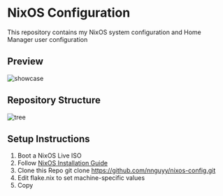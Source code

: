 # NixOS Configuration
This repository contains my NixOS system configuration and Home Manager user configuration

## Preview
![showcase](https://github.com/user-attachments/assets/7bbbd8a3-ffa8-4c40-b2d5-472c851dfaf4)

## Repository Structure          
![tree](https://github.com/user-attachments/assets/9f8c8a52-ada5-44ef-bd72-3eba3772ece7)

## Setup Instructions
1. Boot a NixOS Live ISO
2. Follow [NixOS Installation Guide]([url](https://nixos.org/manual/nixos/stable/index.html))
3. Clone this Repo
    git clone https://github.com/nnguyy/nixos-config.git
4. Edit flake.nix to set machine-specific values
5. Copy 
